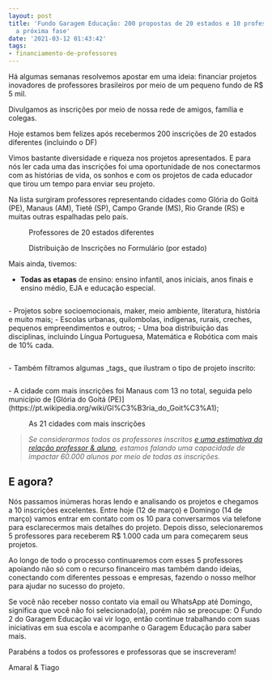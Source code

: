 ```yaml
---
layout: post
title: 'Fundo Garagem Educação: 200 propostas de 20 estados e 10 professores para
  a próxima fase'
date: '2021-03-12 01:43:42'
tags:
- financiamento-de-professores
---
```


Há algumas semanas resolvemos apostar em uma ideia: financiar projetos inovadores de professores brasileiros por meio de um pequeno fundo de R$ 5 mil.

Divulgamos as inscrições por meio de nossa rede de amigos, família e colegas.

Hoje estamos bem felizes após recebermos 200 inscrições de 20 estados diferentes (incluindo o DF)

Vimos bastante diversidade e riqueza nos projetos apresentados. E para nós ler cada uma das inscrições foi uma oportunidade de nos conectarmos com as histórias de vida, os sonhos e com os projetos de cada educador que tirou um tempo para enviar seu projeto.

Na lista surgiram professores representando cidades como Glória do Goitá (PE), Manaus (AM), Tietê (SP), Campo Grande (MS), Rio Grande (RS) e muitas outras espalhadas pelo país.

<figure class="kg-card kg-image-card kg-card-hascaption"><img src="https://lh4.googleusercontent.com/mmPV8TMhGUtXxiF-Lzq_UAhyNkBVeGgEYCT1shDccSPBRN5Y94dpgqs0r3280bngLGbeWQsal4A_v1bCKFeKEu4s20R57a1PzV0xrBbKsP9WYTZcnRlihh14G-t7lJGlTEAiOAmk" class="kg-image" alt><figcaption>Professores de 20 estados diferentes</figcaption></figure><figure class="kg-card kg-image-card kg-card-hascaption"><img src="https://lh6.googleusercontent.com/a5nidlPYjprIR1cIZe-fjHKzqiI3lI6x1jguv9MmqQYXZ0KOo-uZCNxzSzZhQBbyIuQdgqtPlW72c3CCGYbVexGKEBgKbKRkXfTpAMuEBxKKIvwIws7jDkhK5ylttomLwdXT7ETq" class="kg-image" alt><figcaption>Distribuição de Inscrições no Formulário (por estado)</figcaption></figure>

Mais ainda, tivemos:

- **Todas as etapas** de ensino: ensino infantil, anos iniciais, anos finais e ensino médio, EJA e educação especial.
<figure class="kg-card kg-image-card"><img src="/content/images/2021/03/chart--2-.png" class="kg-image" alt srcset="/content/images/2021/03/chart--2-.png 600w"></figure>
- Projetos sobre socioemocionais, maker, meio ambiente, literatura, história e muito mais;
- Escolas urbanas, quilombolas, indígenas, rurais, creches, pequenos empreendimentos e outros;
- Uma boa distribuição das disciplinas, incluindo Língua Portuguesa, Matemática e Robótica com mais de 10% cada.
<figure class="kg-card kg-image-card"><img src="/content/images/2021/03/disciplinas.png" class="kg-image" alt srcset="/content/images/2021/03/disciplinas.png 600w"></figure>
- Também filtramos algumas _tags_ que ilustram o tipo de projeto inscrito: 
<figure class="kg-card kg-image-card"><img src="https://lh5.googleusercontent.com/6dM-aXa_yjWCXDU_yxQVU3nQLkR42f822UU9FSd1Ko1q7gzUS07NQZKPkd8m8CdaIEtlqlY7bHFp1z2v4YALWBkOUpDzOJTGJqSK46D_34eYCXuRfAuw8FzEl_rgG94iU7slZQn-" class="kg-image" alt></figure>
- A cidade com mais inscrições foi Manaus com 13 no total, seguida pelo município de [Glória do Goitá (PE)](https://pt.wikipedia.org/wiki/Gl%C3%B3ria_do_Goit%C3%A1);
<figure class="kg-card kg-image-card kg-card-hascaption"><img src="/content/images/2021/03/image.png" class="kg-image" alt srcset="/content/images/size/w600/2021/03/image.png 600w, /content/images/2021/03/image.png 890w" sizes="(min-width: 720px) 720px"><figcaption>As 21 cidades com mais inscrições</figcaption></figure>

> _Se considerarmos todos os professores inscritos_ [_e uma estimativa da relação professor & aluno_](https://drive.google.com/file/d/1vOOg8ptuXFqCxtCSD72ee_zusjlGP_C9/view?usp=sharing)_, estamos falando uma capacidade de impactar 60.000 alunos por meio de todas as inscrições._

## E agora?

Nós passamos inúmeras horas lendo e analisando os projetos e chegamos a 10 inscrições excelentes. Entre hoje (12 de março) e Domingo (14 de março) vamos entrar em contato com os 10 para conversarmos via telefone para esclarecermos mais detalhes do projeto. Depois disso, selecionaremos 5 professores para receberem R$ 1.000 cada um para começarem seus projetos.

Ao longo de todo o processo continuaremos com esses 5 professores apoiando não só com o recurso financeiro mas também dando ideias, conectando com diferentes pessoas e empresas, fazendo o nosso melhor para ajudar no sucesso do projeto.

Se você não receber nosso contato via email ou WhatsApp até Domingo, significa que você não foi selecionado(a), porém não se preocupe: O Fundo 2 do Garagem Educação vai vir logo, então continue trabalhando com suas iniciativas em sua escola e acompanhe o Garagem Educação para saber mais.

Parabéns a todos os professores e professoras que se inscreveram!

Amaral & Tiago

